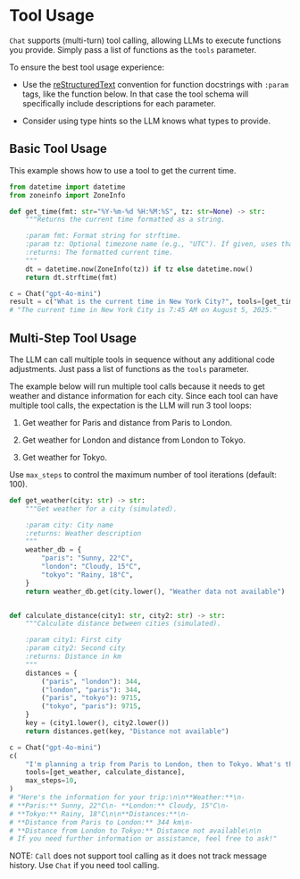 # Tool Usage

`Chat` supports (multi-turn) tool calling, allowing LLMs to execute functions you provide. Simply pass a list of functions as the `tools` parameter. 

To ensure the best tool usage experience:

- Use the [reStructuredText](https://www.sphinx-doc.org/en/master/usage/restructuredtext/basics.html) convention for function docstrings with `:param` tags, like the function below. In that case the tool schema will specifically include descriptions for each parameter.

- Consider using type hints so the LLM knows what types to provide.

## Basic Tool Usage

This example shows how to use a tool to get the current time.

```python
from datetime import datetime
from zoneinfo import ZoneInfo

def get_time(fmt: str="%Y-%m-%d %H:%M:%S", tz: str=None) -> str:
    """Returns the current time formatted as a string.

    :param fmt: Format string for strftime.
    :param tz: Optional timezone name (e.g., "UTC"). If given, uses that timezone.
    :returns: The formatted current time.
    """
    dt = datetime.now(ZoneInfo(tz)) if tz else datetime.now()
    return dt.strftime(fmt)

c = Chat("gpt-4o-mini")
result = c("What is the current time in New York City?", tools=[get_time])
# "The current time in New York City is 7:45 AM on August 5, 2025."
```

## Multi-Step Tool Usage

The LLM can call multiple tools in sequence without any additional code adjustments. Just pass a list of functions as the `tools` parameter.

The example below will run multiple tool calls because it needs to get weather and distance information for each city. Since each tool can have multiple tool calls, the expectation is the LLM will run 3 tool loops:

1. Get weather for Paris and distance from Paris to London.

2. Get weather for London and distance from London to Tokyo.

3. Get weather for Tokyo.

Use `max_steps` to control the maximum number of tool iterations (default: 100).

```python
def get_weather(city: str) -> str:
    """Get weather for a city (simulated).

    :param city: City name
    :returns: Weather description
    """
    weather_db = {
        "paris": "Sunny, 22°C",
        "london": "Cloudy, 15°C",
        "tokyo": "Rainy, 18°C",
    }
    return weather_db.get(city.lower(), "Weather data not available")


def calculate_distance(city1: str, city2: str) -> str:
    """Calculate distance between cities (simulated).

    :param city1: First city
    :param city2: Second city
    :returns: Distance in km
    """
    distances = {
        ("paris", "london"): 344,
        ("london", "paris"): 344,
        ("paris", "tokyo"): 9715,
        ("tokyo", "paris"): 9715,
    }
    key = (city1.lower(), city2.lower())
    return distances.get(key, "Distance not available")

c = Chat("gpt-4o-mini")
c(
    "I'm planning a trip from Paris to London, then to Tokyo. What's the weather like in each city and what are the distances?",
    tools=[get_weather, calculate_distance],
    max_steps=10,
)
# "Here's the information for your trip:\n\n**Weather:**\n- 
# **Paris:** Sunny, 22°C\n- **London:** Cloudy, 15°C\n- 
# **Tokyo:** Rainy, 18°C\n\n**Distances:**\n- 
# **Distance from Paris to London:** 344 km\n- 
# **Distance from London to Tokyo:** Distance not available\n\n
# If you need further information or assistance, feel free to ask!"
```

NOTE: `Call` does not support tool calling as it does not track message history. Use `Chat` if you need tool calling.